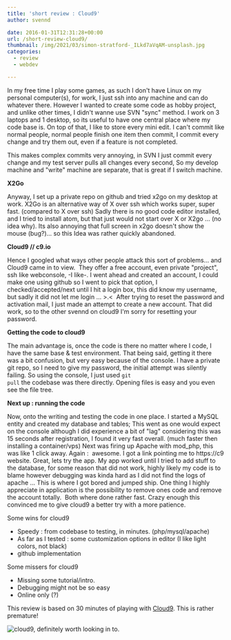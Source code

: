 ```yaml
---
title: 'short review : Cloud9'
author: svennd

date: 2016-01-31T12:31:28+00:00
url: /short-review-cloud9/
thumbnail: /img/2021/03/simon-stratford-_ILkd7aVqAM-unsplash.jpg
categories:
  - review
  - webdev

---
```

In my free time I play some games, as such I don't have Linux on my personal computer(s), for work, I just ssh into any machine and can do whatever there. However I wanted to create some code as hobby project, and unlike other times, I didn't wanne use SVN "sync" method. I work on 3 laptops and 1 desktop, so its useful to have one central place where my code base is. On top of that, I like to store every mini edit. I can't commit like normal people, normal people finish one item then commit, I commit every change and try them out, even if a feature is not completed.

This makes complex commits very annoying, in SVN I just commit every change and my test server pulls all changes every second, So my develop machine and "write" machine are separate, that is great if I switch machine.

**X2Go**

Anyway, I set up a private repo on github and tried x2go on my desktop at work. X2Go is an alternative way of X over ssh which works super, super fast. (compared to X over ssh) Sadly there is no good code editor installed, and I tried to install atom, but that just would not start over X or X2go ... (no idea why). Its also annoying that full screen in x2go doesn't show the mouse (bug?)... so this Idea was rather quickly abandoned.

**Cloud9 // c9.io**

Hence I googled what ways other people attack this sort of problems... and Cloud9 came in to view.  They offer a free account, even private "project", ssh like webconsole, -I like-. I went ahead and created an account, I could make one using github so I went to pick that option, I checked/accepted/next until I hit a login box, this did know my username, but sadly it did not let me login ... >.<  After trying to reset the password and activation mail, I just made an attempt to create a new account. That did work, so to the other svennd on cloud9 I'm sorry for resetting your password.

**Getting the code to cloud9**

The main advantage is, once the code is there no matter where I code, I have the same base & test environment. That being said, getting it there was a bit confusion, but very easy because of the console. I have a private git repo, so I need to give my password, the initial attempt was silently failing. So using the console, I just used <code class="EnlighterJSRAW" data-enlighter-language="null">git pull</code> the codebase was there directly. Opening files is easy and you even see the file tree.

**Next up : running the code**

Now, onto the writing and testing the code in one place. I started a MySQL entity and created my database and tables; This went as one would expect on the console although I did experience a bit of "lag" considering this was 15 seconds after registration, I found it very fast overall. (much faster then installing a container/vps) Next was firing up Apache with mod_php, this was like 1 click away. Again :  awesome. I got a link pointing me to https://c9 website. Great, lets try the app. My app worked until I tried to add stuff to the database, for some reason that did not work, highly likely my code is to blame however debugging was kinda hard as I did not find the logs of apache ... This is where I got bored and jumped ship. One thing I highly appreciate in application is the possibility to remove ones code and remove the account totally.  Both where done rather fast. Crazy enough this convinced me to give cloud9 a better try with a more patience.

Some wins for cloud9

  * Speedy : from codebase to testing, in minutes. (php/mysql/apache)
  * As far as I tested : some customization options in editor (I like light colors, not black)
  * github implementation

Some missers for cloud9

  * Missing some tutorial/intro.
  * Debugging might not be so easy
  * Online only (?)

This review is based on 30 minutes of playing with [Cloud9][1]. This is rather premature!

  ![cloud9, definitely worth looking in to.](/img//2015/07/25450800-1.png)


 [1]: https://c9.io
